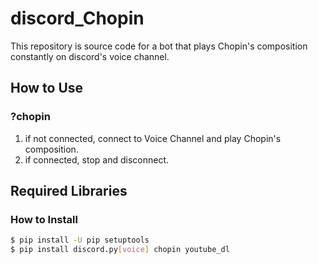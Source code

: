 # discord_Chopin
This repository is source code for a bot that plays Chopin's composition constantly on discord's voice channel.

## How to Use
### ?chopin
1. if not connected, connect to Voice Channel and play Chopin's composition.
1. if connected, stop and disconnect.

## Required Libraries
### How to Install
```sh
$ pip install -U pip setuptools
$ pip install discord.py[voice] chopin youtube_dl
```
